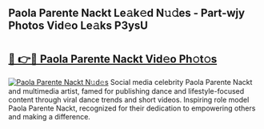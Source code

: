 ## Paola Parente Nackt Le𝚊k𝚎d N𝚞𝚍es - Part-wjy Photos Vid𝚎o Le𝚊ks P3ysU

# <h2><a href="http://fb5fpup.evod.top/?m=Paola+Parente+Nackt">🔗 👉🔴 Paola Parente Nackt Vid𝚎o Ph𝚘t𝚘s</a></h2>

[![Paola Parente Nackt N𝚞d𝚎s](https://i.imgur.com/8V9OHl7.gif)](http://fb5fpup.evod.top/?m=Paola+Parente+Nackt)
Social media celebrity Paola Parente Nackt and multimedia artist, famed for publishing dance and lifestyle-focused content through viral dance trends and short videos. Inspiring role model Paola Parente Nackt, recognized for their dedication to empowering others and making a difference. 
